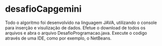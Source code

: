 # desafioCapgemini

Todo o algoritmo foi desenvolvido na linguagem JAVA, utilizando o console para inserção e visulização de dados.
Efetue o download de todos os arquivos e abra o arquivo DesafioProgramacao.java.
Execute o codigo através de uma IDE, como por exemplo, o NetBeans.
